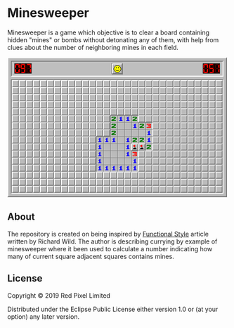 # Minesweeper

Minesweeper is a game which objective is to clear a board containing hidden "mines" or bombs without detonating any of them, with help from clues about the number of neighboring mines in each field. 

![minesweeper](doc/minesweeper.png?raw=true "Minesweeper")

## About

The repository is created on being inspired by [Functional Style](https://codurance.com/2018/11/02/the-functional-style-part-6/) article written by Richard Wild. The author is describing currying by example of minesweeper where it been used to calculate a number indicating how many of current square adjacent squares contains mines.  

## License

Copyright © 2019 Red Pixel Limited

Distributed under the Eclipse Public License either version 1.0 or (at
your option) any later version.
